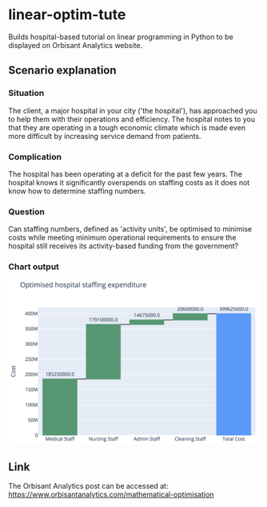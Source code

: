 # linear-optim-tute
Builds hospital-based tutorial on linear programming in Python to be displayed on Orbisant Analytics website.

## Scenario explanation

### Situation
The client, a major hospital in your city ('the hospital'), has approached you to help them with their operations and efficiency. The hospital notes to you that they are operating in a tough economic climate which is made even more difficult by increasing service demand from patients.

### Complication
The hospital has been operating at a deficit for the past few years. The hospital knows it significantly overspends on staffing costs as it does not know how to determine staffing numbers.

### Question
Can staffing numbers, defined as 'activity units', be optimised to minimise costs while meeting minimum operational requirements to ensure the hospital still receives its activity-based funding from the government?

### Chart output

![This tutorial summarises optimised outputs in an interactive waterfall chart](https://github.com/hendersontrent/linear-optim-tute/blob/master/cost-waterfall.png)

## Link

The Orbisant Analytics post can be accessed at: https://www.orbisantanalytics.com/mathematical-optimisation
